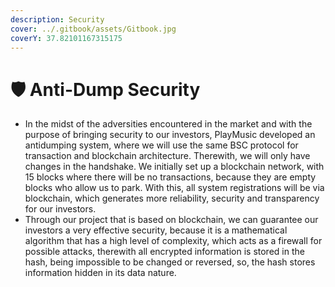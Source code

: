 ```yaml
---
description: Security
cover: ../.gitbook/assets/Gitbook.jpg
coverY: 37.82101167315175
---
```


# 🛡 Anti-Dump Security

* In the midst of the adversities encountered in the market and with the purpose of bringing security to our investors, PlayMusic developed an antidumping system, where we will use the same BSC protocol for transaction and blockchain architecture. Therewith, we will only have changes in the handshake. We initially set up a blockchain network, with 15 blocks where there will be no transactions, because they are empty blocks who allow us to park. With this, all system registrations will be via blockchain, which generates more reliability, security and transparency for our investors.
* Through our project that is based on blockchain, we can guarantee our investors a very effective security, because it is a mathematical algorithm that has a high level of complexity, which acts as a firewall for possible attacks, therewith all encrypted information is stored in the hash, being impossible to be changed or reversed, so, the hash stores information hidden in its data nature.

